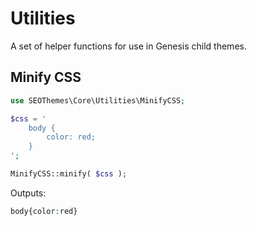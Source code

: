 # Utilities

A set of helper functions for use in Genesis child themes.

## Minify CSS

```php
use SEOThemes\Core\Utilities\MinifyCSS;

$css = '
    body {
        color: red;
    }
';

MinifyCSS::minify( $css );
```

Outputs:

```php
body{color:red}
```
